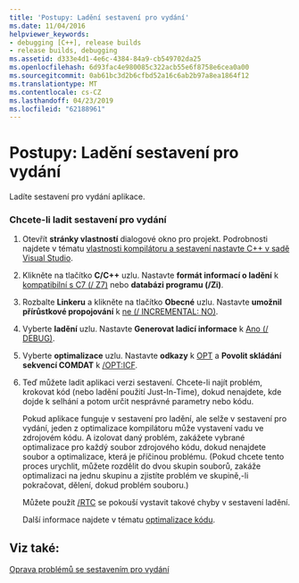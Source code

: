 ```yaml
---
title: 'Postupy: Ladění sestavení pro vydání'
ms.date: 11/04/2016
helpviewer_keywords:
- debugging [C++], release builds
- release builds, debugging
ms.assetid: d333e4d1-4e6c-4384-84a9-cb549702da25
ms.openlocfilehash: 6d93fac4e980085c322acb55e6f8758e6cea0a00
ms.sourcegitcommit: 0ab61bc3d2b6cfbd52a16c6ab2b97a8ea1864f12
ms.translationtype: MT
ms.contentlocale: cs-CZ
ms.lasthandoff: 04/23/2019
ms.locfileid: "62188961"
---
```

# <a name="how-to-debug-a-release-build"></a>Postupy: Ladění sestavení pro vydání

Ladíte sestavení pro vydání aplikace.

### <a name="to-debug-a-release-build"></a>Chcete-li ladit sestavení pro vydání

1. Otevřít **stránky vlastností** dialogové okno pro projekt. Podrobnosti najdete v tématu [vlastnosti kompilátoru a sestavení nastavte C++ v sadě Visual Studio](working-with-project-properties.md).

1. Klikněte na tlačítko **C/C++** uzlu. Nastavte **formát informací o ladění** k [kompatibilní s C7 (/ Z7)](reference/z7-zi-zi-debug-information-format.md) nebo **databázi programu (/Zi)**.

1. Rozbalte **Linkeru** a klikněte na tlačítko **Obecné** uzlu. Nastavte **umožnil přírůstkové propojování** k [ne (/ INCREMENTAL: NO)](reference/incremental-link-incrementally.md).

1. Vyberte **ladění** uzlu. Nastavte **Generovat ladicí informace** k [Ano (/ DEBUG)](reference/debug-generate-debug-info.md).

1. Vyberte **optimalizace** uzlu. Nastavte **odkazy** k [OPT](reference/opt-optimizations.md) a **Povolit skládání sekvencí COMDAT** k [/OPT:ICF](reference/opt-optimizations.md).

1. Teď můžete ladit aplikaci verzi sestavení. Chcete-li najít problém, krokovat kód (nebo ladění použití Just-In-Time), dokud nenajdete, kde dojde k selhání a potom určit nesprávné parametry nebo kódu.

   Pokud aplikace funguje v sestavení pro ladění, ale selže v sestavení pro vydání, jeden z optimalizace kompilátoru může vystavení vadu ve zdrojovém kódu. A izolovat daný problém, zakážete vybrané optimalizace pro každý soubor zdrojového kódu, dokud nenajdete soubor a optimalizace, která je příčinou problému. (Pokud chcete tento proces urychlit, můžete rozdělit do dvou skupin souborů, zakáže optimalizaci na jednu skupinu a zjistíte problém ve skupině,-li pokračovat, dělení, dokud problém souboru.)

   Můžete použít [/RTC](reference/rtc-run-time-error-checks.md) se pokouší vystavit takové chyby v sestavení ladění.

   Další informace najdete v tématu [optimalizace kódu](optimizing-your-code.md).

## <a name="see-also"></a>Viz také:

[Oprava problémů se sestavením pro vydání](fixing-release-build-problems.md)
